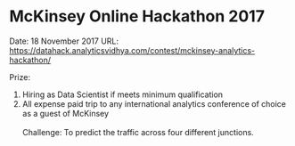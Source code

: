 # McKinsey Online Hackathon 2017

Date: 18 November 2017
URL: https://datahack.analyticsvidhya.com/contest/mckinsey-analytics-hackathon/

Prize:
1. Hiring as Data Scientist if meets minimum qualification
2. All expense paid trip to any international analytics conference of choice as a guest of McKinsey
<br><br>
Challenge: To predict the traffic across four different junctions. 

